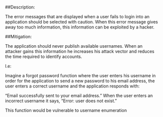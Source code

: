 ##Description:

The error messages that are displayed when a user fails to login into an application
should be selected with caution. When this error message gives away too much information,
this information can be exploited by a hacker.

##Mitigation:

The application should never publish available usernames. When an attacker gains this
information he increases his attack vector and reduces the time
required to identify accounts.

I.e:

Imagine a forgot password function where the user enters his username in order for the
application to send a new password to his email address, the user enters a correct username
and the application responds with:

“Email successfully sent to your email address.” When the user enters an incorrect username it says,  “Error: user does not exist.”

This function would be vulnerable to username enumeration
